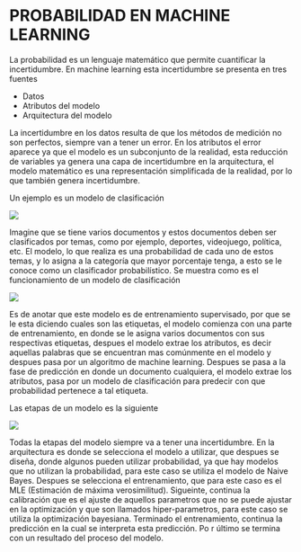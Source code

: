 # PROBABILIDAD EN MACHINE LEARNING

La probabilidad es un lenguaje matemático que permite cuantificar la incertidumbre. En machine learning esta incertidumbre se presenta en tres fuentes

- Datos
- Atributos del modelo
- Arquitectura del modelo

La incertidumbre en los datos resulta de que los métodos de medición no son perfectos, siempre van a tener un error. En los atributos el error aparece ya que el modelo es un subconjunto de la realidad, esta reducción de variables ya genera una capa de incertidumbre en la arquitectura, el modelo matemático es una representación simplificada de la realidad, por lo que también genera incertidumbre.

Un ejemplo es un modelo de clasificación

![](https://i.imgur.com/bqbV5uG.png)

Imagine que se tiene varios documentos y estos documentos deben ser clasificados por temas, como por ejemplo, deportes, videojuego, política, etc. El modelo, lo que realiza es una probabilidad de cada uno de estos temas, y lo asigna a la categoría que mayor porcentaje tenga, a esto se le conoce como un clasificador probabilístico. Se muestra como es el funcionamiento de un modelo de clasificación

![](https://i.imgur.com/JJxNYYJ.png)

Es de anotar que este modelo es de entrenamiento supervisado, por que se le esta diciendo cuales son las etiquetas, el modelo comienza con una parte de entrenamiento, en donde se le asigna varios documentos con sus respectivas etiquetas, despues el modelo extrae los atributos, es decir aquellas palabras que se encuentran mas comúnmente en el modelo y despues pasa por un algoritmo de machine learning. Despues se pasa a la fase de predicción en donde un documento cualquiera, el modelo extrae los atributos, pasa por un modelo de clasificación para predecir con que probabilidad pertenece a tal etiqueta.

Las etapas de un modelo es la siguiente

![](https://i.imgur.com/xeEOGmp.png)

Todas la etapas del modelo siempre va a tener una incertidumbre. En la arquitectura es donde se selecciona el modelo a utilizar, que despues se diseña, donde algunos pueden utilizar probabilidad, ya que hay modelos que no utilizan la probabilidad, para este caso se utiliza el modelo de Naive Bayes. Despues se selecciona el entrenamiento, que para este caso es el MLE (Estimación de máxima verosimilitud).  Sigueinte, continua la calibración que es el ajuste de aquellos parametros que no se puede ajustar en la optimización y que son llamados hiper-parametros, para este caso se utiliza la optimización bayesiana. Terminado el entrenamiento, continua la predicción en la cual se interpreta esta predicción. Po r último se termina con un resultado del proceso del modelo.
